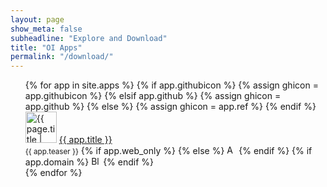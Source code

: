 ```yaml
---
layout: page
show_meta: false
subheadline: "Explore and Download"
title: "OI Apps"
permalink: "/download/"
---
```

<ul style="list-style: none;">
    {% for app in site.apps %}
		{% if app.githubicon %}
		{% assign ghicon = app.githubicon %}
		{% elsif app.github %}
		{% assign ghicon = app.github %}
		{% else %}
		{% assign ghicon = app.ref %}
		{% endif %}
		<li><img src="https://raw.githubusercontent.com/openintents/{{ ghicon }}/master/promotion/icons/ic_launcher_{{ghicon}}_512.png" width="50" alt="{{ page.title | escape_once }}"/>
		<a href="{{ site.url }}/{{ app.ref}}">{{ app.title }}</a><br/>
		<small>{{ app.teaser }}</small>
		{% if app.web_only %}
		<!--web only-->
		{% else %}
		<img src="https://raw.githubusercontent.com/openintents/openintents.github.io/master/images/android.png" width="15" alt="Android"/>
		{% endif %}
		{% if app.domain %}
		<img src="https://raw.githubusercontent.com/openintents/openintents.github.io/master/images/blockstack.png" width="15" alt="Blockstack"/>
		{% endif %}
		</li>
    {% endfor %}
</ul>

